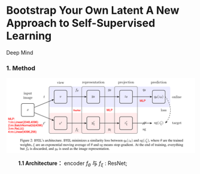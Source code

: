 #  Bootstrap Your Own Latent A New Approach to Self-Supervised Learning

Deep Mind



### 1. Method

<div align=center><img src="./BYOL_method.png"></div>

&emsp;&emsp; **1.1 Architecture：** encoder $f_\theta$ 与 $f_\xi$  : ResNet;

